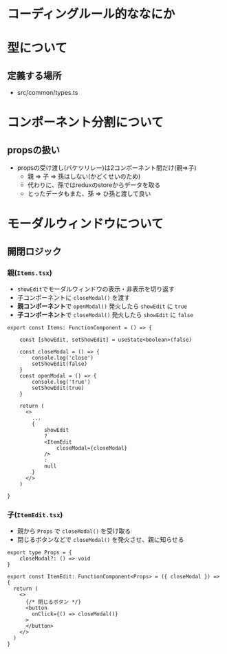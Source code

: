 # コーディングルール的ななにか

# 型について
## 定義する場所
- src/common/types.ts

# コンポーネント分割について
## propsの扱い
- propsの受け渡し(バケツリレー)は2コンポーネント間だけ(親=>子)
  - 親 => 子 => 孫はしない(かどくせいのため)
  - 代わりに、孫ではreduxのstoreからデータを取る
  - とったデータもまた、孫 => ひ孫と渡して良い

# モーダルウィンドウについて
## 開閉ロジック

### 親(`Items.tsx`)
  - `showEdit`でモーダルウィンドウの表示・非表示を切り返す
  - 子コンポーネントに `closeModal()` を渡す
  - **親コンポーネント**で `openModal()` 発火したら `showEdit` に `true`
  - **子コンポーネント**で `closeModal()` 発火したら `showEdit` に `false`

```tsx
export const Items: FunctionComponent = () => {
    
    const [showEdit, setShowEdit] = useState<boolean>(false)

    const closeModal = () => {
        console.log('close')
        setShowEdit(false)
    }
    const openModal = () => {
        console.log('true')
        setShowEdit(true)
    }

    return (
      <>
        ...
        {
            showEdit
            ?
            <ItemEdit
                closeModal={closeModal}
            />
            :
            null
        }
      </>
    )

}
```

### 子(`ItemEdit.tsx`)
  - 親から `Props` で `closeModal()` を受け取る
  - 閉じるボタンなどで `closeModal()` を発火させ、親に知らせる

```tsx
export type Props = {
    closeModal?: () => void
}

export const ItemEdit: FunctionComponent<Props> = ({ closeModal }) => {
  return (
    <>
      {/* 閉じるボタン */}
      <button
        onClick={() => closeModal()}
      >
      </button>
    </>
  )
}
```
